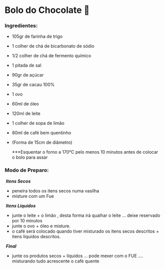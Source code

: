 # Bolo do Chocolate :cake:

### Ingredientes: 

- 105gr de farinha de trigo 

- 1 colher de chá de bicarbonato de sódio 

- 1/2 colher de chá de fermento químico  

- 1 pitada de sal 

- 90gr de açúcar 

- 35gr de cacau 100% 

- 1 ovo 

- 60ml de óleo 

- 120ml de leite 

- 1 colher de sopa de limão 

- 80ml de café bem quentinho 

- (Forma de 15cm de diâmetro) 

  ***Esquentar o forno a 170°C pelo menos 10 minutos antes de colocar o bolo para assar



### Modo de Preparo:

​	***Itens Secos***

- peneira todos os itens secos numa vasilha 
- misture com um Fue



​	***Itens Líquidos***

- junte o leite + o limão , desta forma irá qualhar o leite ... deixe reservado por 10 minutos
- junte o ovo + óleo e misture.
- o café será colocado quando tiver misturado os itens secos descritos + itens líquidos descritos.



​	***Final***

- junte os produtos secos + líquidos ... pode mexer com o FUE .... misturando tudo acrescente o café quente

